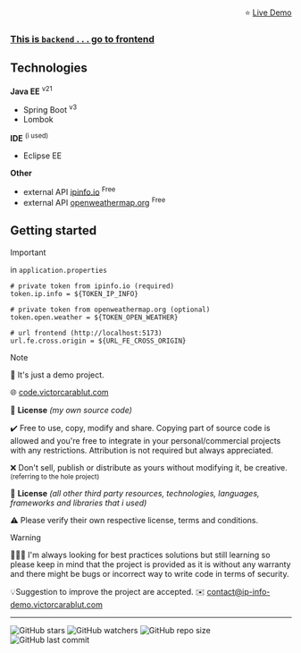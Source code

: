 <p align="right">⭐ <a href="https://ip-info-demo.victorcarablut.com">Live Demo</p>

### This is `backend`  . . . go to [frontend](https://github.com/victorcarablut/ip-info-fe)

## Technologies

<strong>Java EE</strong> <sup>v21<sup>
- Spring Boot <sup>v3<sup>
- Lombok

<strong>IDE</strong> <sup>(i used)</sup>
- Eclipse EE

<strong>Other</strong>
- external API [ipinfo.io](https://ipinfo.io) <sup>Free</sup>
- external API [openweathermap.org](https://openweathermap.org) <sup>Free</sup>

## Getting started

> [!IMPORTANT]
> in `application.properties`
> ```
> # private token from ipinfo.io (required)
> token.ip.info = ${TOKEN_IP_INFO}
>
> # private token from openweathermap.org (optional)
> token.open.weather = ${TOKEN_OPEN_WEATHER}
> 
> # url frontend (http://localhost:5173)
> url.fe.cross.origin = ${URL_FE_CROSS_ORIGIN}
> ```

> [!NOTE]
> 📄 It's just a demo project.
> 
> 🌐 [code.victorcarablut.com](https://code.victorcarablut.com)
> 
> 📜 <strong>License</strong> _(my own source code)_
> 
> ✔️ Free to use, copy, modify and share.
> Copying part of source code is allowed and you're free to integrate in your personal/commercial projects with any restrictions.
> Attribution is not required but always appreciated.
> 
> ❌ Don't sell, publish or distribute as yours without modifying it, be creative. <sup>(referring to the hole project)</sup>
> 
> 
> 📜 <strong>License</strong> _(all other third party resources, technologies, languages, frameworks and libraries that i used)_
> 
> ⚠️ Please verify their own respective license, terms and conditions.

> [!WARNING]
> 👩🏻‍💻 I'm always looking for best practices solutions but still learning so please keep in mind that the project is provided as it is without any warranty and there might be bugs or incorrect way to write code in terms of security.
> 
> 💡Suggestion to improve the project are accepted. ✉️ <a href="mailto:contact@ip-info-demo.victorcarablut.com">contact@ip-info-demo.victorcarablut.com</a>

---

![GitHub stars](https://img.shields.io/github/stars/victorcarablut/ip-info-be?style=social)
![GitHub watchers](https://img.shields.io/github/watchers/victorcarablut/ip-info-be?style=social)
![GitHub repo size](https://img.shields.io/github/repo-size/victorcarablut/ip-info-be)
![GitHub last commit](https://img.shields.io/github/last-commit/victorcarablut/ip-info-be)

